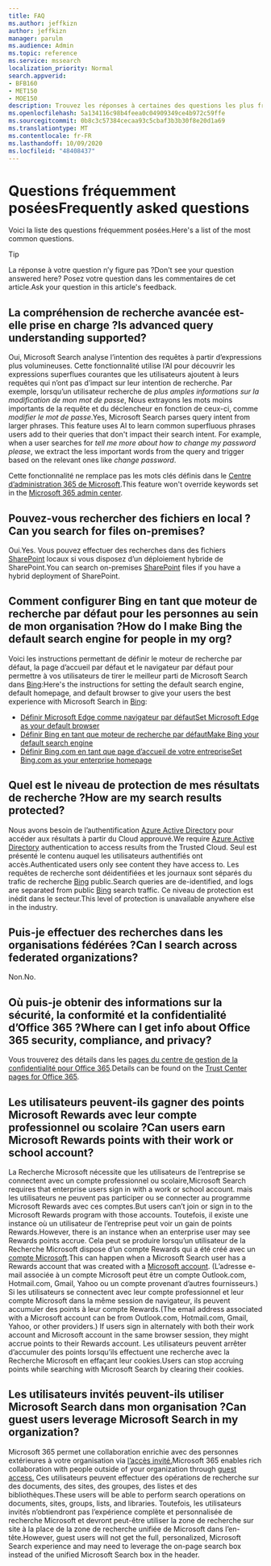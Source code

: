 ```yaml
---
title: FAQ
ms.author: jeffkizn
author: jeffkizn
manager: parulm
ms.audience: Admin
ms.topic: reference
ms.service: mssearch
localization_priority: Normal
search.appverid:
- BFB160
- MET150
- MOE150
description: Trouvez les réponses à certaines des questions les plus fréquentes concernant Microsoft Search (recherche Microsoft)
ms.openlocfilehash: 5a134116c98b4feea0c04909349ce4b972c59ffe
ms.sourcegitcommit: 0b8c3c57384cecaa93c5cbaf3b3b30f8e20d1a69
ms.translationtype: MT
ms.contentlocale: fr-FR
ms.lasthandoff: 10/09/2020
ms.locfileid: "48408437"
---
```

<!-- markdownlint-disable no-trailing-punctuation -->
# <a name="frequently-asked-questions"></a><span data-ttu-id="4d7c0-103">Questions fréquemment posées</span><span class="sxs-lookup"><span data-stu-id="4d7c0-103">Frequently asked questions</span></span>

<span data-ttu-id="4d7c0-104">Voici la liste des questions fréquemment posées.</span><span class="sxs-lookup"><span data-stu-id="4d7c0-104">Here's a list of the most common questions.</span></span>

> [!TIP]
> <span data-ttu-id="4d7c0-105">La réponse à votre question n’y figure pas ?</span><span class="sxs-lookup"><span data-stu-id="4d7c0-105">Don't see your question answered here?</span></span> <span data-ttu-id="4d7c0-106">Posez votre question dans les commentaires de cet article.</span><span class="sxs-lookup"><span data-stu-id="4d7c0-106">Ask your question in this article's feedback.</span></span>

## <a name="is-advanced-query-understanding-supported"></a><span data-ttu-id="4d7c0-107">La compréhension de recherche avancée est-elle prise en charge ?</span><span class="sxs-lookup"><span data-stu-id="4d7c0-107">Is advanced query understanding supported?</span></span>

<span data-ttu-id="4d7c0-p102">Oui, Microsoft Search analyse l’intention des requêtes à partir d’expressions plus volumineuses. Cette fonctionnalité utilise l’AI pour découvrir les expressions superflues courantes que les utilisateurs ajoutent à leurs requêtes qui n’ont pas d’impact sur leur intention de recherche. Par exemple, lorsqu’un utilisateur recherche de *plus amples informations sur la modification de mon mot de passe*, Nous extrayons les mots moins importants de la requête et du déclencheur en fonction de ceux-ci, comme *modifier le mot de passe*.</span><span class="sxs-lookup"><span data-stu-id="4d7c0-p102">Yes, Microsoft Search parses query intent from larger phrases. This feature uses AI to learn common superfluous phrases users add to their queries that don't impact their search intent. For example, when a user searches for *tell me more about how to change my password please*, we extract the less important words from the query and trigger based on the relevant ones like *change password*.</span></span>
  
<span data-ttu-id="4d7c0-111">Cette fonctionnalité ne remplace pas les mots clés définis dans le [Centre d’administration 365 de Microsoft](https://admin.microsoft.com).</span><span class="sxs-lookup"><span data-stu-id="4d7c0-111">This feature won't override keywords set in the [Microsoft 365 admin center](https://admin.microsoft.com).</span></span>
  
## <a name="can-you-search-for-files-on-premises"></a><span data-ttu-id="4d7c0-112">Pouvez-vous rechercher des fichiers en local ?</span><span class="sxs-lookup"><span data-stu-id="4d7c0-112">Can you search for files on-premises?</span></span>

<span data-ttu-id="4d7c0-113">Oui.</span><span class="sxs-lookup"><span data-stu-id="4d7c0-113">Yes.</span></span> <span data-ttu-id="4d7c0-114">Vous pouvez effectuer des recherches dans des fichiers [SharePoint](http://sharepoint.com/) locaux si vous disposez d’un déploiement hybride de SharePoint.</span><span class="sxs-lookup"><span data-stu-id="4d7c0-114">You can search on-premises [SharePoint](http://sharepoint.com/) files if you have a hybrid deployment of SharePoint.</span></span>
  
## <a name="how-do-i-make-bing-the-default-search-engine-for-people-in-my-org"></a><span data-ttu-id="4d7c0-115">Comment configurer Bing en tant que moteur de recherche par défaut pour les personnes au sein de mon organisation ?</span><span class="sxs-lookup"><span data-stu-id="4d7c0-115">How do I make Bing the default search engine for people in my org?</span></span>

<span data-ttu-id="4d7c0-116">Voici les instructions permettant de définir le moteur de recherche par défaut, la page d’accueil par défaut et le navigateur par défaut pour permettre à vos utilisateurs de tirer le meilleur parti de Microsoft Search dans [Bing](https://Bing.com):</span><span class="sxs-lookup"><span data-stu-id="4d7c0-116">Here's the instructions for setting the default search engine, default homepage, and default browser to give your users the best experience with Microsoft Search in [Bing](https://Bing.com):</span></span>

- [<span data-ttu-id="4d7c0-117">Définir Microsoft Edge comme navigateur par défaut</span><span class="sxs-lookup"><span data-stu-id="4d7c0-117">Set Microsoft Edge as your default browser</span></span>](set-default-browser.md)
- [<span data-ttu-id="4d7c0-118">Définir Bing en tant que moteur de recherche par défaut</span><span class="sxs-lookup"><span data-stu-id="4d7c0-118">Make Bing your default search engine</span></span>](set-default-search-engine.md)
- [<span data-ttu-id="4d7c0-119">Définir Bing.com en tant que page d’accueil de votre entreprise</span><span class="sxs-lookup"><span data-stu-id="4d7c0-119">Set Bing.com as your enterprise homepage</span></span>](set-default-homepage.md)

## <a name="how-are-my-search-results-protected"></a><span data-ttu-id="4d7c0-120">Quel est le niveau de protection de mes résultats de recherche ?</span><span class="sxs-lookup"><span data-stu-id="4d7c0-120">How are my search results protected?</span></span>

<span data-ttu-id="4d7c0-121">Nous avons besoin de l’authentification [Azure Active Directory](https://docs.microsoft.com/azure/active-directory/) pour accéder aux résultats à partir du Cloud approuvé.</span><span class="sxs-lookup"><span data-stu-id="4d7c0-121">We require [Azure Active Directory](https://docs.microsoft.com/azure/active-directory/) authentication to access results from the Trusted Cloud.</span></span> <span data-ttu-id="4d7c0-122">Seul est présenté le contenu auquel les utilisateurs authentifiés ont accès.</span><span class="sxs-lookup"><span data-stu-id="4d7c0-122">Authenticated users only see content they have access to.</span></span> <span data-ttu-id="4d7c0-123">Les requêtes de recherche sont déidentifiées et les journaux sont séparés du trafic de recherche [Bing](https://Bing.com) public.</span><span class="sxs-lookup"><span data-stu-id="4d7c0-123">Search queries are de-identified, and logs are separated from public [Bing](https://Bing.com) search traffic.</span></span> <span data-ttu-id="4d7c0-124">Ce niveau de protection est inédit dans le secteur.</span><span class="sxs-lookup"><span data-stu-id="4d7c0-124">This level of protection is unavailable anywhere else in the industry.</span></span>

## <a name="can-i-search-across-federated-organizations"></a><span data-ttu-id="4d7c0-125">Puis-je effectuer des recherches dans les organisations fédérées ?</span><span class="sxs-lookup"><span data-stu-id="4d7c0-125">Can I search across federated organizations?</span></span>

<span data-ttu-id="4d7c0-126">Non.</span><span class="sxs-lookup"><span data-stu-id="4d7c0-126">No.</span></span>

## <a name="where-can-i-get-info-about-office-365-security-compliance-and-privacy"></a><span data-ttu-id="4d7c0-127">Où puis-je obtenir des informations sur la sécurité, la conformité et la confidentialité d’Office 365 ?</span><span class="sxs-lookup"><span data-stu-id="4d7c0-127">Where can I get info about Office 365 security, compliance, and privacy?</span></span>

<span data-ttu-id="4d7c0-128">Vous trouverez des détails dans les [pages du centre de gestion de la confidentialité pour Office 365](https://www.microsoft.com/TrustCenter/CloudServices/office365/default.aspx).</span><span class="sxs-lookup"><span data-stu-id="4d7c0-128">Details can be found on the [Trust Center pages for Office 365](https://www.microsoft.com/TrustCenter/CloudServices/office365/default.aspx).</span></span>

## <a name="can-users-earn-microsoft-rewards-points-with-their-work-or-school-account"></a><span data-ttu-id="4d7c0-129">Les utilisateurs peuvent-ils gagner des points Microsoft Rewards avec leur compte professionnel ou scolaire ?</span><span class="sxs-lookup"><span data-stu-id="4d7c0-129">Can users earn Microsoft Rewards points with their work or school account?</span></span>

<span data-ttu-id="4d7c0-130">La Recherche Microsoft nécessite que les utilisateurs de l’entreprise se connectent avec un compte professionnel ou scolaire,</span><span class="sxs-lookup"><span data-stu-id="4d7c0-130">Microsoft Search requires that enterprise users sign in with a work or school account.</span></span> <span data-ttu-id="4d7c0-131">mais les utilisateurs ne peuvent pas participer ou se connecter au programme Microsoft Rewards avec ces comptes.</span><span class="sxs-lookup"><span data-stu-id="4d7c0-131">But users can’t join or sign in to the Microsoft Rewards program with those accounts.</span></span> <span data-ttu-id="4d7c0-132">Toutefois, il existe une instance où un utilisateur de l’entreprise peut voir un gain de points Rewards.</span><span class="sxs-lookup"><span data-stu-id="4d7c0-132">However, there is an instance when an enterprise user may see Rewards points accrue.</span></span> <span data-ttu-id="4d7c0-133">Cela peut se produire lorsqu’un utilisateur de la Recherche Microsoft dispose d’un compte Rewards qui a été créé avec un [compte Microsoft](https://www.microsoft.com/welcome?rtc=1).</span><span class="sxs-lookup"><span data-stu-id="4d7c0-133">This can happen when a Microsoft Search user has a Rewards account that was created with a [Microsoft account](https://www.microsoft.com/welcome?rtc=1).</span></span> <span data-ttu-id="4d7c0-134">(L’adresse e-mail associée à un compte Microsoft peut être un compte Outlook.com, Hotmail.com, Gmail, Yahoo ou un compte provenant d’autres fournisseurs.) Si les utilisateurs se connectent avec leur compte professionnel et leur compte Microsoft dans la même session de navigateur, ils peuvent accumuler des points à leur compte Rewards.</span><span class="sxs-lookup"><span data-stu-id="4d7c0-134">(The email address associated with a Microsoft account can be from Outlook.com, Hotmail.com, Gmail, Yahoo, or other providers.) If users sign in alternately with both their work account and Microsoft account in the same browser session, they might accrue points to their Rewards account.</span></span> <span data-ttu-id="4d7c0-135">Les utilisateurs peuvent arrêter d’accumuler des points lorsqu’ils effectuent une recherche avec la Recherche Microsoft en effaçant leur cookies.</span><span class="sxs-lookup"><span data-stu-id="4d7c0-135">Users can stop accruing points while searching with Microsoft Search by clearing their cookies.</span></span>

## <a name="can-guest-users-leverage-microsoft-search-in-my-organization"></a><span data-ttu-id="4d7c0-136">Les utilisateurs invités peuvent-ils utiliser Microsoft Search dans mon organisation ?</span><span class="sxs-lookup"><span data-stu-id="4d7c0-136">Can guest users leverage Microsoft Search in my organization?</span></span>

<span data-ttu-id="4d7c0-137">Microsoft 365 permet une collaboration enrichie avec des personnes extérieures à votre organisation via [l’accès invité.](https://docs.microsoft.com/microsoft-365/solutions/collaborate-with-people-outside-your-organization)</span><span class="sxs-lookup"><span data-stu-id="4d7c0-137">Microsoft 365 enables rich collaboration with people outside of your organization through [guest access.](https://docs.microsoft.com/microsoft-365/solutions/collaborate-with-people-outside-your-organization)</span></span> <span data-ttu-id="4d7c0-138">Ces utilisateurs peuvent effectuer des opérations de recherche sur des documents, des sites, des groupes, des listes et des bibliothèques.</span><span class="sxs-lookup"><span data-stu-id="4d7c0-138">These users will be able to perform search operations on documents, sites, groups, lists, and libraries.</span></span> <span data-ttu-id="4d7c0-139">Toutefois, les utilisateurs invités n’obtiendront pas l’expérience complète et personnalisée de recherche Microsoft et devront peut-être utiliser la zone de recherche sur site à la place de la zone de recherche unifiée de Microsoft dans l’en-tête.</span><span class="sxs-lookup"><span data-stu-id="4d7c0-139">However, guest users will not get the full, personalized, Microsoft Search experience and may need to leverage the on-page search box instead of the unified Microsoft Search box in the header.</span></span>
